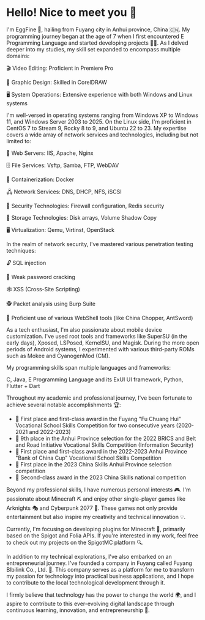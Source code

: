 # **Hello! Nice to meet you 👋**

I'm EggFine 🌟, hailing from Fuyang city in Anhui province, China 🇨🇳. My programming journey began at the age of 7 when I first encountered E Programming Language and started developing projects 👨‍💻. As I delved deeper into my studies, my skill set expanded to encompass multiple domains:

🎬 Video Editing: Proficient in Premiere Pro 

🎨 Graphic Design: Skilled in CorelDRAW 

🖥️ System Operations: Extensive experience with both Windows and Linux systems

I'm well-versed in operating systems ranging from Windows XP to Windows 11, and Windows Server 2003 to 2025. On the Linux side, I'm proficient in CentOS 7 to Stream 9, Rocky 8 to 9, and Ubuntu 22 to 23. My expertise covers a wide array of network services and technologies, including but not limited to:

🔧 Web Servers: IIS, Apache, Nginx 

🗄️ File Services: Vsftp, Samba, FTP, WebDAV

🐳 Containerization: Docker 

🖧 Network Services: DNS, DHCP, NFS, iSCSI 

🔐 Security Technologies: Firewall configuration, Redis security 

💾 Storage Technologies: Disk arrays, Volume Shadow Copy 

🖥️ Virtualization: Qemu, Virtinst, OpenStack

In the realm of network security, I've mastered various penetration testing techniques: 

🔓 SQL injection 

🔑 Weak password cracking 

🕸️ XSS (Cross-Site Scripting) 

🕵️ Packet analysis using Burp Suite 

🐚 Proficient use of various WebShell tools (like China Chopper, AntSword)

As a tech enthusiast, I'm also passionate about mobile device customization. I've used root tools and frameworks like SuperSU (in the early days), Xposed, LSPosed, KernelSU, and Magisk. During the more open periods of Android systems, I experimented with various third-party ROMs such as Mokee and CyanogenMod (CM).

My programming skills span multiple languages and frameworks: 

 C, Java, E Programming Language and its ExUI UI framework, Python, Flutter + Dart

Throughout my academic and professional journey, I've been fortunate to achieve several notable accomplishments 🏆:

- 🥇 First place and first-class award in the Fuyang "Fu Chuang Hui" Vocational School Skills Competition for two consecutive years (2020-2021 and 2022-2023)
- 🏅 9th place in the Anhui Province selection for the 2022 BRICS and Belt and Road Initiative Vocational Skills Competition (Information Security)
- 🥇 First place and first-class award in the 2022-2023 Anhui Province "Bank of China Cup" Vocational School Skills Competition
- 🥇 First place in the 2023 China Skills Anhui Province selection competition
- 🥈 Second-class award in the 2023 China Skills national competition

Beyond my professional skills, I have numerous personal interests 🎮. I'm passionate about Minecraft ⛏️ and enjoy other single-player games like Arknights 🎭 and Cyberpunk 2077 🌆. These games not only provide entertainment but also inspire my creativity and technical innovation 💡.

Currently, I'm focusing on developing plugins for Minecraft 🧩, primarily based on the Spigot and Folia APIs. If you're interested in my work, feel free to check out my projects on the SpigotMC platform 🔍.

In addition to my technical explorations, I've also embarked on an entrepreneurial journey. I've founded a company in Fuyang called Fuyang Blbilink Co., Ltd. 🏢. This company serves as a platform for me to transform my passion for technology into practical business applications, and I hope to contribute to the local technological development through it.

I firmly believe that technology has the power to change the world 🌍, and I aspire to contribute to this ever-evolving digital landscape through continuous learning, innovation, and entrepreneurship 🚀.
